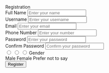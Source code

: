 <!DOCTYPE html>
<!-- Created By CodingLab - www.codinglabweb.com -->
<html lang="en" dir="ltr">
  <head>
    <meta charset="UTF-8">
    <title> ASSHAIK ABDULLAHI BALA LAU LITTAHFIZIL QUR`AN </title>
    <link rel="stylesheet" href="Register.css">
     <meta name="viewport" content="width=device-width, initial-scale=1.0">
   </head>
<body>
  <div class="container">
    <div class="title">Registration</div>
    <div class="content">
      <form action="#">
        <div class="user-details">
          <div class="input-box">
            <span class="details">Full Name</span>
            <input type="text" placeholder="Enter your name" required>
          </div>
          <div class="input-box">
            <span class="details">Username</span>
            <input type="text" placeholder="Enter your username" required>
          </div>
          <div class="input-box">
            <span class="details">Email</span>
            <input type="text" placeholder="Enter your email" required>
          </div>
          <div class="input-box">
            <span class="details">Phone Number</span>
            <input type="text" placeholder="Enter your number" required>
          </div>
          <div class="input-box">
            <span class="details">Password</span>
            <input type="text" placeholder="Enter your password" required>
          </div>
          <div class="input-box">
            <span class="details">Confirm Password</span>
            <input type="text" placeholder="Confirm your password" required>
          </div>
        </div>
        <div class="gender-details">
          <input type="radio" name="gender" id="dot-1">
          <input type="radio" name="gender" id="dot-2">
          <input type="radio" name="gender" id="dot-3">
          <span class="gender-title">Gender</span>
          <div class="category">
            <label for="dot-1">
            <span class="dot one"></span>
            <span class="gender">Male</span>
          </label>
          <label for="dot-2">
            <span class="dot two"></span>
            <span class="gender">Female</span>
          </label>
          <label for="dot-3">
            <span class="dot three"></span>
            <span class="gender">Prefer not to say</span>
            </label>
          </div>
        </div>
        <div class="button">
          <input type="submit" value="Register">
        </div>
      </form>
    </div>
  </div>

</body>
</html>
